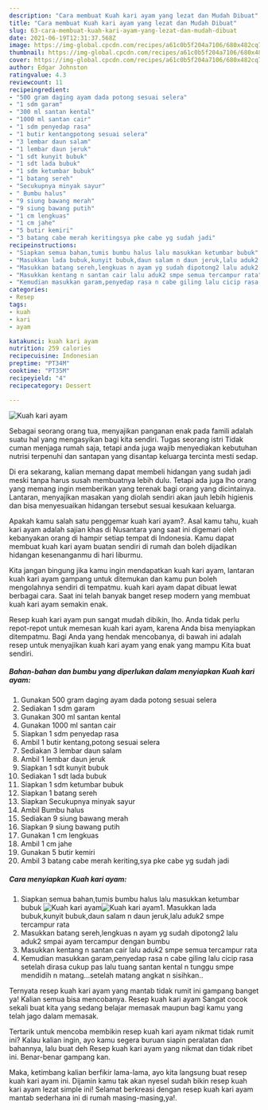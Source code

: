 ```yaml
---
description: "Cara membuat Kuah kari ayam yang lezat dan Mudah Dibuat"
title: "Cara membuat Kuah kari ayam yang lezat dan Mudah Dibuat"
slug: 63-cara-membuat-kuah-kari-ayam-yang-lezat-dan-mudah-dibuat
date: 2021-06-19T12:31:37.568Z
image: https://img-global.cpcdn.com/recipes/a61c0b5f204a7106/680x482cq70/kuah-kari-ayam-foto-resep-utama.jpg
thumbnail: https://img-global.cpcdn.com/recipes/a61c0b5f204a7106/680x482cq70/kuah-kari-ayam-foto-resep-utama.jpg
cover: https://img-global.cpcdn.com/recipes/a61c0b5f204a7106/680x482cq70/kuah-kari-ayam-foto-resep-utama.jpg
author: Edgar Johnston
ratingvalue: 4.3
reviewcount: 11
recipeingredient:
- "500 gram daging ayam dada potong sesuai selera"
- "1 sdm garam"
- "300 ml santan kental"
- "1000 ml santan cair"
- "1 sdm penyedap rasa"
- "1 butir kentangpotong sesuai selera"
- "3 lembar daun salam"
- "1 lembar daun jeruk"
- "1 sdt kunyit bubuk"
- "1 sdt lada bubuk"
- "1 sdm ketumbar bubuk"
- "1 batang sereh"
- "Secukupnya minyak sayur"
- " Bumbu halus"
- "9 siung bawang merah"
- "9 siung bawang putih"
- "1 cm lengkuas"
- "1 cm jahe"
- "5 butir kemiri"
- "3 batang cabe merah keritingsya pke cabe yg sudah jadi"
recipeinstructions:
- "Siapkan semua bahan,tumis bumbu halus lalu masukkan ketumbar bubuk"
- "Masukkan lada bubuk,kunyit bubuk,daun salam n daun jeruk,lalu aduk2 smpe tercampur rata"
- "Masukkan batang sereh,lengkuas n ayam yg sudah dipotong2 lalu aduk2 smpai ayam tercampur dengan bumbu"
- "Masukkan kentang n santan cair lalu aduk2 smpe semua tercampur rata"
- "Kemudian masukkan garam,penyedap rasa n cabe giling lalu cicip rasa setelah dirasa cukup pas lalu tuang santan kental n tunggu smpe mendidih n matang...setelah matang angkat n sisihkan.."
categories:
- Resep
tags:
- kuah
- kari
- ayam

katakunci: kuah kari ayam 
nutrition: 259 calories
recipecuisine: Indonesian
preptime: "PT34M"
cooktime: "PT35M"
recipeyield: "4"
recipecategory: Dessert

---
```



![Kuah kari ayam](https://img-global.cpcdn.com/recipes/a61c0b5f204a7106/680x482cq70/kuah-kari-ayam-foto-resep-utama.jpg)

Sebagai seorang orang tua, menyajikan panganan enak pada famili adalah suatu hal yang mengasyikan bagi kita sendiri. Tugas seorang istri Tidak cuman menjaga rumah saja, tetapi anda juga wajib menyediakan kebutuhan nutrisi terpenuhi dan santapan yang disantap keluarga tercinta mesti sedap.

Di era  sekarang, kalian memang dapat membeli hidangan yang sudah jadi meski tanpa harus susah membuatnya lebih dulu. Tetapi ada juga lho orang yang memang ingin memberikan yang terenak bagi orang yang dicintainya. Lantaran, menyajikan masakan yang diolah sendiri akan jauh lebih higienis dan bisa menyesuaikan hidangan tersebut sesuai kesukaan keluarga. 



Apakah kamu salah satu penggemar kuah kari ayam?. Asal kamu tahu, kuah kari ayam adalah sajian khas di Nusantara yang saat ini digemari oleh kebanyakan orang di hampir setiap tempat di Indonesia. Kamu dapat membuat kuah kari ayam buatan sendiri di rumah dan boleh dijadikan hidangan kesenanganmu di hari liburmu.

Kita jangan bingung jika kamu ingin mendapatkan kuah kari ayam, lantaran kuah kari ayam gampang untuk ditemukan dan kamu pun boleh mengolahnya sendiri di tempatmu. kuah kari ayam dapat dibuat lewat berbagai cara. Saat ini telah banyak banget resep modern yang membuat kuah kari ayam semakin enak.

Resep kuah kari ayam pun sangat mudah dibikin, lho. Anda tidak perlu repot-repot untuk memesan kuah kari ayam, karena Anda bisa menyiapkan ditempatmu. Bagi Anda yang hendak mencobanya, di bawah ini adalah resep untuk menyajikan kuah kari ayam yang enak yang mampu Kita buat sendiri.

<!--inarticleads1-->

##### Bahan-bahan dan bumbu yang diperlukan dalam menyiapkan Kuah kari ayam:

1. Gunakan 500 gram daging ayam dada potong sesuai selera
1. Sediakan 1 sdm garam
1. Gunakan 300 ml santan kental
1. Gunakan 1000 ml santan cair
1. Siapkan 1 sdm penyedap rasa
1. Ambil 1 butir kentang,potong sesuai selera
1. Sediakan 3 lembar daun salam
1. Ambil 1 lembar daun jeruk
1. Siapkan 1 sdt kunyit bubuk
1. Sediakan 1 sdt lada bubuk
1. Siapkan 1 sdm ketumbar bubuk
1. Siapkan 1 batang sereh
1. Siapkan Secukupnya minyak sayur
1. Ambil  Bumbu halus
1. Sediakan 9 siung bawang merah
1. Siapkan 9 siung bawang putih
1. Gunakan 1 cm lengkuas
1. Ambil 1 cm jahe
1. Gunakan 5 butir kemiri
1. Ambil 3 batang cabe merah keriting,sya pke cabe yg sudah jadi




<!--inarticleads2-->

##### Cara menyiapkan Kuah kari ayam:

1. Siapkan semua bahan,tumis bumbu halus lalu masukkan ketumbar bubuk
<img src="https://img-global.cpcdn.com/steps/c20bed3a7da557b9/160x128cq70/kuah-kari-ayam-langkah-memasak-1-foto.jpg" alt="Kuah kari ayam"><img src="https://img-global.cpcdn.com/steps/14fdb8ea11b3d580/160x128cq70/kuah-kari-ayam-langkah-memasak-1-foto.jpg" alt="Kuah kari ayam">1. Masukkan lada bubuk,kunyit bubuk,daun salam n daun jeruk,lalu aduk2 smpe tercampur rata
1. Masukkan batang sereh,lengkuas n ayam yg sudah dipotong2 lalu aduk2 smpai ayam tercampur dengan bumbu
1. Masukkan kentang n santan cair lalu aduk2 smpe semua tercampur rata
1. Kemudian masukkan garam,penyedap rasa n cabe giling lalu cicip rasa setelah dirasa cukup pas lalu tuang santan kental n tunggu smpe mendidih n matang...setelah matang angkat n sisihkan..




Ternyata resep kuah kari ayam yang mantab tidak rumit ini gampang banget ya! Kalian semua bisa mencobanya. Resep kuah kari ayam Sangat cocok sekali buat kita yang sedang belajar memasak maupun bagi kamu yang telah jago dalam memasak.

Tertarik untuk mencoba membikin resep kuah kari ayam nikmat tidak rumit ini? Kalau kalian ingin, ayo kamu segera buruan siapin peralatan dan bahannya, lalu buat deh Resep kuah kari ayam yang nikmat dan tidak ribet ini. Benar-benar gampang kan. 

Maka, ketimbang kalian berfikir lama-lama, ayo kita langsung buat resep kuah kari ayam ini. Dijamin kamu tak akan nyesel sudah bikin resep kuah kari ayam lezat simple ini! Selamat berkreasi dengan resep kuah kari ayam mantab sederhana ini di rumah masing-masing,ya!.

